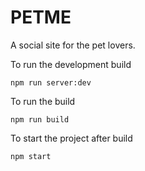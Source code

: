# PETME

A social site for the pet lovers.

To run the development build

```
npm run server:dev
```

To run the build

```
npm run build
```

To start the project after build

```
npm start
```
